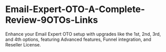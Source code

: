 # Email-Expert-OTO-A-Complete-Review-9OTOs-Links
Enhance your Email Expert OTO setup with upgrades like the 1st, 2nd, 3rd, and 4th options, featuring Advanced features, Funnel integration, and Reseller License.
